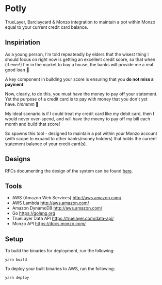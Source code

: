 # Potly

TrueLayer, Barclaycard &amp; Monzo integration to maintain a pot within Monzo equal to your current credit card balance.

## Inspiriation

As a young person, I'm told repeateadly by elders that the wisest thing I should focus on right now is getting an excellent credit score, so that when (if ever!) I'm in the market to buy a house, the banks will provide me a real good loan 🏦

A key component in building your score is ensuring that you **do not miss a payment**.

Now, clearly, to do this, you must have the money to pay off your statement. Yet the purpose of a credit card is to pay with money that you don't yet have. *hmmmm* 🤔

My ideal scenario is if I could treat my credit card like my debit card, then I would never over-spend, and will have the moeny to pay off my bill each month and build that score!

So spawns this tool - designed to maintain a pot within your Monzo account (with scope to expand to other banks/money holders) that holds the current statement balance of your credit card(s).

## Designs

RFCs documenting the design of the system can be found [here](https://drive.google.com/drive/folders/1F2I1wrt-ktIohBFUH62Ygdfm_BEbKWOf?usp=sharing).

## Tools

- AWS (Amazon Web Services) http://aws.amazon.com/
- AWS Lambda http://aws.amazon.com/
- Amazon DynamoDB http://aws.amazon.com/
- Go https://golang.org
- TrueLayer Data API https://truelayer.com/data-api/
- Monzo API https://docs.monzo.com/

## Setup

To build the binaries for deployment, run the following:

```
yarn build
```

To deploy your built binaries to AWS, run the following:

```
yarn deploy
```
